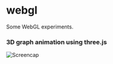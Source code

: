 webgl
=====

Some WebGL experiments.

### 3D graph animation using three.js

![Screencap](http://f.cl.ly/items/3a3W3j1d3d2z260N362o/Screen%20Shot%202013-01-05%20at%204.08.37%20PM.png)
